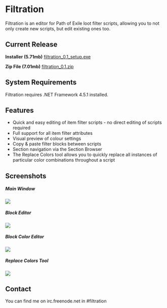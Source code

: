 # Filtration

Filtration is an editor for Path of Exile loot filter scripts, allowing you to not only create new scripts, but edit existing ones too.

## Current Release
<b>Installer (5.71mb)</b> <a href="https://github.com/ben-wallis/Filtration/releases/download/0.1/filtration_0.1_setup.exe">filtration_0.1_setup.exe</a>

<b>Zip File (7.01mb)</b> <a href="https://github.com/ben-wallis/Filtration/releases/download/0.1/filtration_0.1.zip">filtration_0.1.zip</a>

## System Requirements
Filtration requires .NET Framework 4.5.1 installed.

## Features

* Quick and easy editing of item filter scripts - no direct editing of scripts required
* Full support for all item filter attributes
* Visual preview of colour settings
* Copy & paste filter blocks between scripts
* Section navigation via the Section Browser
* The Replace Colors tool allows you to quickly replace all instances of particular color combinations throughout a script

## Screenshots

##### Main Window
<img src="http://i.imgur.com/cGTuGKq.png" />

##### Block Editor
<img src="http://i.imgur.com/nfzhWfn.png" />

##### Block Color Editor
<img src="http://i.imgur.com/nlBGiG4.png" />

##### Replace Colors Tool
<img src="http://i.imgur.com/oY1q6hq.png" />

## Contact

You can find me on irc.freenode.net in #filtration
